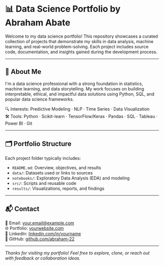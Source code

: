 # 📊 Data Science Portfolio by Abraham Abate

Welcome to my data science portfolio! This repository showcases a curated collection of projects that demonstrate my skills in data analysis, machine learning, and real-world problem-solving. Each project includes source code, documentation, and insights gained during the development process.

---

## 📌 About Me

I'm a data science professional with a strong foundation in statistics, machine learning, and data storytelling. My work focuses on building interpretable, ethical, and impactful data solutions using Python, SQL, and popular data science frameworks.

🔍 Interests: Predictive Modeling · NLP · Time Series · Data Visualization  
🛠️ Tools: Python · Scikit-learn · TensorFlow/Keras · Pandas · SQL · Tableau · Power BI · Git

---

## 🗂️ Portfolio Structure

Each project folder typically includes:

- `README.md`: Overview, objectives, and results
- `data/`: Datasets used or links to sources
- `notebooks/`: Exploratory Data Analysis (EDA) and modeling
- `src/`: Scripts and reusable code
- `results/`: Visualizations, reports, and findings

---

## 📬 Contact

📧 Email: your.email@example.com  
🌐 Portfolio: [yourwebsite.com](https://yourwebsite.com)  
💼 LinkedIn: [linkedin.com/in/yourname](https://linkedin.com/in/yourname)  
📁 GitHub: [github.com/abraham-22](https://github.com/abraham-22)


---

*Thanks for visiting my portfolio! Feel free to explore, clone, or reach out with feedback or collaboration ideas.*

